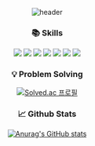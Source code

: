 

<!--
**yuhyeon0809/yuhyeon0809** is a ✨ _special_ ✨ repository because its `README.md` (this file) appears on your GitHub profile.

Here are some ideas to get you started:

- 🔭 I’m currently working on ...
- 🌱 I’m currently learning ...
- 👯 I’m looking to collaborate on ...
- 🤔 I’m looking for help with ...
- 💬 Ask me about ...
- 📫 How to reach me: ...
- 😄 Pronouns: ...
- ⚡ Fun fact: ...
-->

<div align=center>
  
![header](https://capsule-render.vercel.app/api?type=rect&color=auto&height=300&section=header&text=Hello%20World!&desc=yuhyeon's%20github&descAlign=58&descAlignY=62&fontSize=50&animation=blink)  


### 📚 Skills
<img src="https://img.shields.io/badge/Python-3776AB?style=flat-square&logo=Python&logoColor=white"/> <img src="https://img.shields.io/badge/C++-00599C?style=flat-square&logo=C%2B%2B&logoColor=white"/> <img src="https://img.shields.io/badge/C-A8B9CC?style=flat-square&logo=C&logoColor=white"/> <img src="https://img.shields.io/badge/Java-007396?style=flat-square&logo=Java&logoColor=white"/> <img src="https://img.shields.io/badge/Spring Boot-6DB33F?style=flat-square&logo=Spring Boot&logoColor=white"/> <img src="https://img.shields.io/badge/TensorFlow-FF6F00?style=flat-square&logo=TensorFlow&logoColor=white"/> <img src="https://img.shields.io/badge/Pandas-150458?style=flat-square&logo=Pandas&logoColor=white"/> 

  

### 💡 Problem Solving
[![Solved.ac
프로필](http://mazassumnida.wtf/api/generate_badge?boj=youhyun0809)](https://solved.ac/youhyun0809)   

  
### 📈 Github Stats
[![Anurag's GitHub stats](https://github-readme-stats.vercel.app/api?username=yuhyeon0809&theme=slateorange&show_icons=true)](https://github.com/anuraghazra/github-readme-stats)
  
  
</div>

